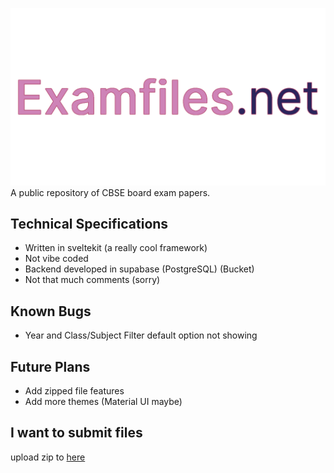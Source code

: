 ![Logo](https://github.com/Jaasim2008/examfilesv3/blob/b5ee4ed25269dc8de26fc39ab95efe3e6fafd74b/static/assets/media/examfiles-banner-light.png)
A public repository of CBSE board exam papers.

## Technical Specifications

 - Written in sveltekit (a really cool framework)
 - Not vibe coded
 - Backend developed in supabase (PostgreSQL) (Bucket)
 - Not that much comments (sorry)
 

## Known Bugs

 - Year and Class/Subject Filter default option not showing

## Future Plans

 - Add zipped file features
 - Add more themes (Material UI maybe)
## I want to submit files
upload zip to [here](https://docs.google.com/forms/d/e/1FAIpQLSfr7BboeJc2vb-FYA9wj7n9EOJu8Lkfer0eqRkjqMrh2I7jLg/viewform?usp=dialog)

